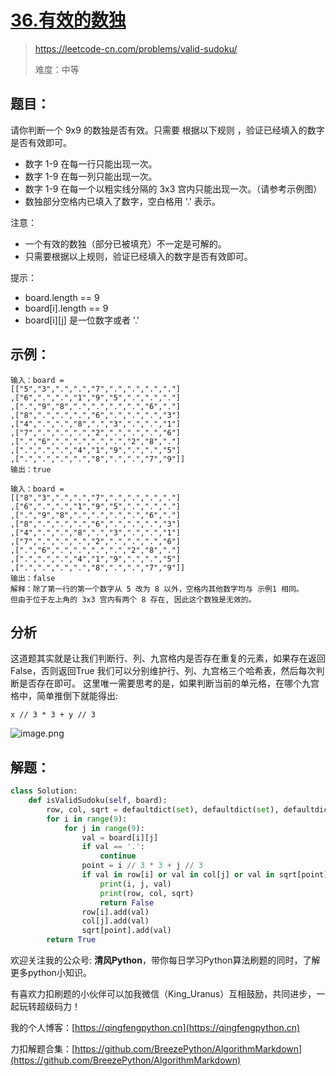 # [36.有效的数独](https://leetcode-cn.com/problems/valid-sudoku/)
> https://leetcode-cn.com/problems/valid-sudoku/
> 
> 难度：中等

## 题目：
请你判断一个 9x9 的数独是否有效。只需要 根据以下规则 ，验证已经填入的数字是否有效即可。
- 数字 1-9 在每一行只能出现一次。
- 数字 1-9 在每一列只能出现一次。
- 数字 1-9 在每一个以粗实线分隔的 3x3 宫内只能出现一次。（请参考示例图）
- 数独部分空格内已填入了数字，空白格用 '.' 表示。

注意：
- 一个有效的数独（部分已被填充）不一定是可解的。
- 只需要根据以上规则，验证已经填入的数字是否有效即可。

提示：
- board.length == 9
- board[i].length == 9
- board[i][j] 是一位数字或者 '.'


## 示例：

```
输入：board = 
[["5","3",".",".","7",".",".",".","."]
,["6",".",".","1","9","5",".",".","."]
,[".","9","8",".",".",".",".","6","."]
,["8",".",".",".","6",".",".",".","3"]
,["4",".",".","8",".","3",".",".","1"]
,["7",".",".",".","2",".",".",".","6"]
,[".","6",".",".",".",".","2","8","."]
,[".",".",".","4","1","9",".",".","5"]
,[".",".",".",".","8",".",".","7","9"]]
输出：true

输入：board = 
[["8","3",".",".","7",".",".",".","."]
,["6",".",".","1","9","5",".",".","."]
,[".","9","8",".",".",".",".","6","."]
,["8",".",".",".","6",".",".",".","3"]
,["4",".",".","8",".","3",".",".","1"]
,["7",".",".",".","2",".",".",".","6"]
,[".","6",".",".",".",".","2","8","."]
,[".",".",".","4","1","9",".",".","5"]
,[".",".",".",".","8",".",".","7","9"]]
输出：false
解释：除了第一行的第一个数字从 5 改为 8 以外，空格内其他数字均与 示例1 相同。 
但由于位于左上角的 3x3 宫内有两个 8 存在, 因此这个数独是无效的。

```

## 分析
这道题其实就是让我们判断行、列、九宫格内是否存在重复的元素，如果存在返回False，否则返回True
我们可以分别维护行、列、九宫格三个哈希表，然后每次判断是否存在即可。
这里唯一需要思考的是，如果判断当前的单元格，在哪个九宫格中，简单推倒下就能得出:

`x // 3 * 3 + y // 3`

![image.png](https://pic.leetcode-cn.com/1631871116-DmZmwZ-image.png)


## 解题：

```python
class Solution:
    def isValidSudoku(self, board):
        row, col, sqrt = defaultdict(set), defaultdict(set), defaultdict(set)
        for i in range(9):
            for j in range(9):
                val = board[i][j]
                if val == '.':
                    continue
                point = i // 3 * 3 + j // 3
                if val in row[i] or val in col[j] or val in sqrt[point]:
                    print(i, j, val)
                    print(row, col, sqrt)
                    return False
                row[i].add(val)
                col[j].add(val)
                sqrt[point].add(val)
        return True
```

欢迎关注我的公众号: **清风Python**，带你每日学习Python算法刷题的同时，了解更多python小知识。

有喜欢力扣刷题的小伙伴可以加我微信（King_Uranus）互相鼓励，共同进步，一起玩转超级码力！

我的个人博客：[https://qingfengpython.cn](https://qingfengpython.cn)

力扣解题合集：[https://github.com/BreezePython/AlgorithmMarkdown](https://github.com/BreezePython/AlgorithmMarkdown)
